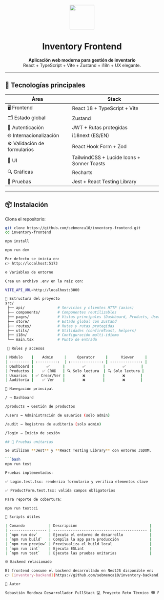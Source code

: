 <p align="center">
  <img src="https://nestjs.com/img/logo-small.svg" width="80" />
</p>

<h1 align="center">Inventory Frontend</h1>

<p align="center">
  <strong>Aplicación web moderna para gestión de inventario</strong><br>
  React + TypeScript + Vite + Zustand + i18n + UX elegante.
</p>

---

## 🚀 Tecnologías principales

| Área | Stack |
|------|-------|
| 🖥️ Frontend | React 18 + TypeScript + Vite |
| 🗂️ Estado global | Zustand |
| 🔐 Autenticación | JWT + Rutas protegidas |
| 🌐 Internacionalización | i18next (ES/EN) |
| ⚙️ Validación de formularios | React Hook Form + Zod |
| 🧱 UI | TailwindCSS + Lucide Icons + Sonner Toasts |
| 🔍 Gráficas | Recharts |
| 🧪 Pruebas | Jest + React Testing Library |

---

## 📦 Instalación

Clona el repositorio:

```bash
git clone https://github.com/sebmenca10/inventory-frontend.git
cd inventory-frontend

npm install

npm run dev

Por defecto se inicia en:
👉 http://localhost:5173

⚙️ Variables de entorno

Crea un archivo .env en la raíz con:

VITE_API_URL=http://localhost:3000

📂 Estructura del proyecto
src/
 ├── api/               # Servicios y clientes HTTP (axios)
 ├── components/        # Componentes reutilizables
 ├── pages/             # Vistas principales (Dashboard, Products, Users, Audit)
 ├── store/             # Estado global con Zustand
 ├── routes/            # Rutas y rutas protegidas
 ├── utils/             # Utilidades (confirmToast, helpers)
 ├── i18n/              # Configuración multi-idioma
 └── main.tsx           # Punto de entrada

 🔐 Roles y accesos

| Módulo    |    Admin     |     Operator     |      Viewer     |
| --------- | :---------:  | :--------------: | :-------------: |
| Dashboard |      ✅      |        ✅        |        ✅       |
| Productos |    ✅ CRUD   | 🔍 Solo lectura  | 🔍 Solo lectura |
| Usuarios  | ✅ Crear/Ver |        ❌        |        ❌       |
| Auditoría |    ✅ Ver    |        ❌        |        ❌       |

🧭 Navegación principal

/ → Dashboard

/products → Gestión de productos

/users → Administración de usuarios (solo admin)

/audit → Registros de auditoría (solo admin)

/login → Inicio de sesión

## 🧪 Pruebas unitarias

Se utilizan **Jest** y **React Testing Library** con entorno JSDOM.

```bash
npm run test

Pruebas implementadas:

✅ Login.test.tsx: renderiza formulario y verifica elementos clave

✅ ProductForm.test.tsx: valida campos obligatorios

Para reporte de cobertura:

npm run test:ci

🧰 Scripts útiles

| Comando           | Descripción                                 |
| ----------------- | ------------------------------------------- |
| `npm run dev`     | Ejecuta el entorno de desarrollo            |
| `npm run build`   | Compila la app para producción              |
| `npm run preview` | Previsualiza el build local                 |
| `npm run lint`    | Ejecuta ESLint                              |
| `npm run test`    | Ejecuta las pruebas unitarias               |

🌐 Backend relacionado

El frontend consume el backend desarrollado en NestJS disponible en:
👉 [inventory-backend](https://github.com/sebmenca10/inventory-backend)

👤 Autor

Sebastián Mendoza Desarrollador FullStack 💻 Proyecto Reto Técnico MR Recluta